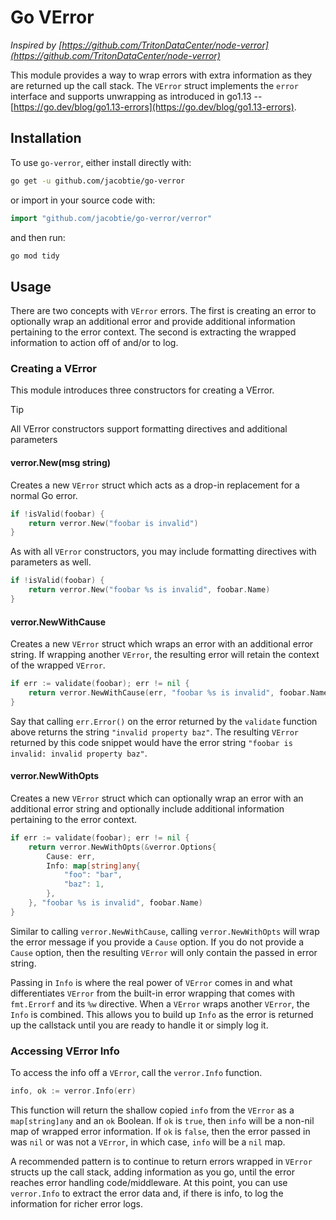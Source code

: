 # Go VError

*Inspired by [https://github.com/TritonDataCenter/node-verror](https://github.com/TritonDataCenter/node-verror)*

This module provides a way to wrap errors with extra information as they are returned up the call stack. The `VError` struct implements the `error` interface and supports unwrapping as introduced in go1.13 -- [https://go.dev/blog/go1.13-errors](https://go.dev/blog/go1.13-errors).

## Installation

To use `go-verror`, either install directly with:

```sh
go get -u github.com/jacobtie/go-verror
```

or import in your source code with:

```go
import "github.com/jacobtie/go-verror/verror"
```

and then run:

```sh
go mod tidy
```

## Usage

There are two concepts with `VError` errors. The first is creating an error to optionally wrap an additional error and provide additional information pertaining to the error context. The second is extracting the wrapped information to action off of and/or to log.

### Creating a VError

This module introduces three constructors for creating a VError.

> [!TIP]
> All VError constructors support formatting directives and additional parameters

#### verror.New(msg string)

Creates a new `VError` struct which acts as a drop-in replacement for a normal Go error.

```go
if !isValid(foobar) {
    return verror.New("foobar is invalid")
}
```

As with all `VError` constructors, you may include formatting directives with parameters as well.

```go
if !isValid(foobar) {
    return verror.New("foobar %s is invalid", foobar.Name)
}
```

#### verror.NewWithCause

Creates a new `VError` struct which wraps an error with an additional error string. If wrapping another `VError`, the resulting error will retain the context of the wrapped `VError`.

```go
if err := validate(foobar); err != nil {
    return verror.NewWithCause(err, "foobar %s is invalid", foobar.Name)
}
```

Say that calling `err.Error()` on the error returned by the `validate` function above returns the string `"invalid property baz"`. The resulting `VError` returned by this code snippet would have the error string `"foobar is invalid: invalid property baz"`.

#### verror.NewWithOpts

Creates a new `VError` struct which can optionally wrap an error with an additional error string and optionally include additional information pertaining to the error context.

```go
if err := validate(foobar); err != nil {
    return verror.NewWithOpts(&verror.Options{
        Cause: err,
        Info: map[string]any{
            "foo": "bar",
            "baz": 1,
        },
    }, "foobar %s is invalid", foobar.Name)
}
```

Similar to calling `verror.NewWithCause`, calling `verror.NewWithOpts` will wrap the error message if you provide a `Cause` option. If you do not provide a `Cause` option, then the resulting `VError` will only contain the passed in error string.

Passing in `Info` is where the real power of `VError` comes in and what differentiates `VError` from the built-in error wrapping that comes with `fmt.Errorf` and its `%w` directive. When a `VError` wraps another `VError`, the `Info` is combined. This allows you to build up `Info` as the error is returned up the callstack until you are ready to handle it or simply log it.

### Accessing VError Info

To access the info off a `VError`, call the `verror.Info` function.

```go
info, ok := verror.Info(err)
```

This function will return the shallow copied `info` from the `VError` as a `map[string]any` and an `ok` Boolean. If `ok` is `true`, then `info` will be a non-nil map of wrapped error information. If `ok` is `false`, then the error passed in was `nil` or was not a `VError`, in which case, `info` will be a `nil` map.

A recommended pattern is to continue to return errors wrapped in `VError` structs up the call stack, adding information as you go, until the error reaches error handling code/middleware. At this point, you can use `verror.Info` to extract the error data and, if there is info, to log the information for richer error logs.

